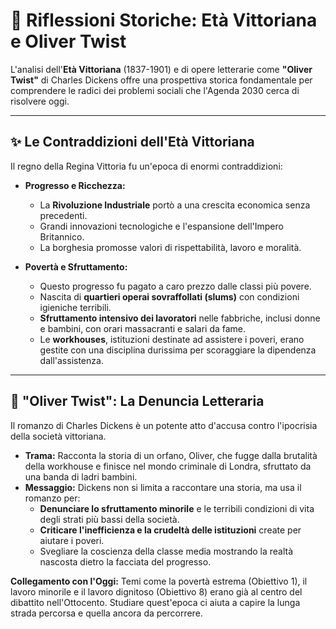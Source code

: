# 🎩 Riflessioni Storiche: Età Vittoriana e Oliver Twist

L'analisi dell'**Età Vittoriana** (1837-1901) e di opere letterarie come **"Oliver Twist"** di Charles Dickens offre una prospettiva storica fondamentale per comprendere le radici dei problemi sociali che l'Agenda 2030 cerca di risolvere oggi.

---

## ✨ Le Contraddizioni dell'Età Vittoriana

Il regno della Regina Vittoria fu un'epoca di enormi contraddizioni:

*   **Progresso e Ricchezza:**
    *   La **Rivoluzione Industriale** portò a una crescita economica senza precedenti.
    *   Grandi innovazioni tecnologiche e l'espansione dell'Impero Britannico.
    *   La borghesia promosse valori di rispettabilità, lavoro e moralità.

*   **Povertà e Sfruttamento:**
    *   Questo progresso fu pagato a caro prezzo dalle classi più povere.
    *   Nascita di **quartieri operai sovraffollati (slums)** con condizioni igieniche terribili.
    *   **Sfruttamento intensivo dei lavoratori** nelle fabbriche, inclusi donne e bambini, con orari massacranti e salari da fame.
    *   Le **workhouses**, istituzioni destinate ad assistere i poveri, erano gestite con una disciplina durissima per scoraggiare la dipendenza dall'assistenza.

---

## 📖 "Oliver Twist": La Denuncia Letteraria

Il romanzo di Charles Dickens è un potente atto d'accusa contro l'ipocrisia della società vittoriana.
*   **Trama:** Racconta la storia di un orfano, Oliver, che fugge dalla brutalità della workhouse e finisce nel mondo criminale di Londra, sfruttato da una banda di ladri bambini.
*   **Messaggio:** Dickens non si limita a raccontare una storia, ma usa il romanzo per:
    *   **Denunciare lo sfruttamento minorile** e le terribili condizioni di vita degli strati più bassi della società.
    *   **Criticare l'inefficienza e la crudeltà delle istituzioni** create per aiutare i poveri.
    *   Svegliare la coscienza della classe media mostrando la realtà nascosta dietro la facciata del progresso.

**Collegamento con l'Oggi:** Temi come la povertà estrema (Obiettivo 1), il lavoro minorile e il lavoro dignitoso (Obiettivo 8) erano già al centro del dibattito nell'Ottocento. Studiare quest'epoca ci aiuta a capire la lunga strada percorsa e quella ancora da percorrere.
